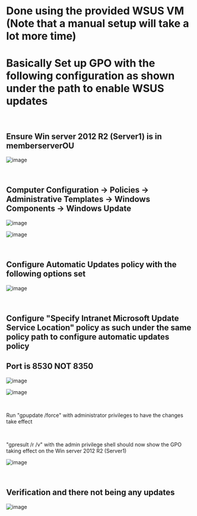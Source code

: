 # Done using the provided WSUS VM (Note that a manual setup will take a lot more time)  
# Basically Set up GPO with the following configuration as shown under the path to enable WSUS updates  
<br>

## Ensure Win server 2012 R2 (Server1) is in memberserverOU  

![image](../images/Pasted%20image%2020230719135806.png)

<br>

## Computer Configuration -> Policies -> Administrative Templates -> Windows Components -> Windows Update  

![image](../images/Pasted%20image%2020230719132024.png)  

![image](../images/Pasted%20image%2020230719132229.png)  

<br>

## Configure Automatic Updates policy with the following options set  

![image](../images/Pasted%20image%2020230719132433.png)  

<br>

## Configure "Specify Intranet Microsoft Update Service Location" policy as such under the same policy path to configure automatic updates policy  
## Port is 8530 NOT 8350

![image](../images/Pasted%20image%2020230719134404.png)

![image](../images/Pasted%20image%2020230719153003.png)

<br>

Run "gpupdate /force" with administrator privileges to have the changes take effect  

<br>

"gpresult /r /v" with the admin privilege shell should now show the GPO taking effect on the Win server 2012 R2 (Server1)  

![image](../images/Pasted%20image%2020230719135541.png)

<br>

## Verification and there not being any updates

![image](Pasted%20image%2020230719153559.png)

<br>